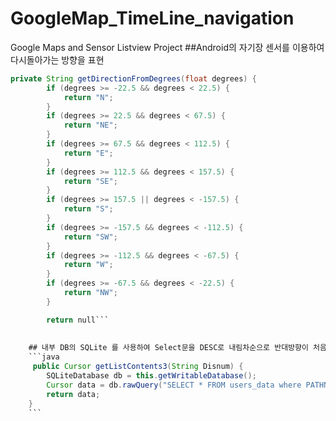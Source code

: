 # GoogleMap_TimeLine_navigation
Google Maps and Sensor Listview Project
##Android의 자기장 센서를 이용하여 다시돌아가는 방향을 표현
```java
private String getDirectionFromDegrees(float degrees) {
        if (degrees >= -22.5 && degrees < 22.5) {
            return "N";
        }
        if (degrees >= 22.5 && degrees < 67.5) {
            return "NE";
        }
        if (degrees >= 67.5 && degrees < 112.5) {
            return "E";
        }
        if (degrees >= 112.5 && degrees < 157.5) {
            return "SE";
        }
        if (degrees >= 157.5 || degrees < -157.5) {
            return "S";
        }
        if (degrees >= -157.5 && degrees < -112.5) {
            return "SW";
        }
        if (degrees >= -112.5 && degrees < -67.5) {
            return "W";
        }
        if (degrees >= -67.5 && degrees < -22.5) {
            return "NW";
        }

        return null```
    
    
    ## 내부 DB의 SQLite 를 사용하여 Select문을 DESC로 내림차순으로 반대방향이 처음으로 오게 SQL문
    ```java
     public Cursor getListContents3(String Disnum) {
        SQLiteDatabase db = this.getWritableDatabase();
        Cursor data = db.rawQuery("SELECT * FROM users_data where PATHNUM='"+Disnum+"' ORDER BY ID DESC;", null);
        return data;
    }
    ```
